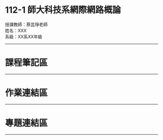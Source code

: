 # 112-1 師大科技系網際網路概論<br>
授課教師：蔡芸琤老師<br>
姓名：XXX<br>
系級：XX系XX年級 <br>
***
# 課程筆記區
***
# 作業連結區
***
# 專題連結區
***
